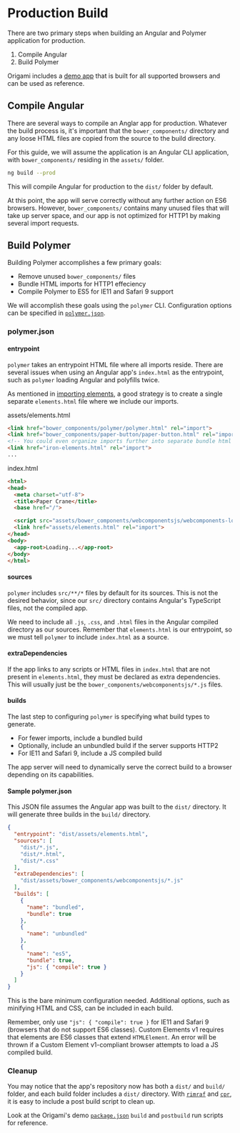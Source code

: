 # Production Build

There are two primary steps when building an Angular and Polymer application for production.

1. Compile Angular
2. Build Polymer

Origami includes a [demo app](../demo) that is built for all supported browsers and can be used as reference.

## Compile Angular

There are several ways to compile an Anglar app for production. Whatever the build process is, it's important that the `bower_components/` directory and any loose HTML files are copied from the source to the build directory.

For this guide, we will assume the application is an Angular CLI application, with `bower_components/` residing in the `assets/` folder.

```sh
ng build --prod
```

This will compile Angular for production to the `dist/` folder by default.

At this point, the app will serve correctly without any further action on ES6 browsers. However, `bower_components/` contains many unused files that will take up server space, and our app is not optimized for HTTP1 by making several import requests.

## Build Polymer

Building Polymer accomplishes a few primary goals:

- Remove unused `bower_components/` files
- Bundle HTML imports for HTTP1 effeciency
- Compile Polymer to ES5 for IE11 and Safari 9 support

We will accomplish these goals using the `polymer` CLI. Configuration options can be specified in [`polymer.json`](https://www.polymer-project.org/2.0/docs/tools/polymer-json).

### polymer.json

#### entrypoint

`polymer` takes an entrypoint HTML file where all imports reside. There are several issues when using an Angular app's `index.html` as the entrypoint, such as `polymer` loading Angular and polyfills twice.

As mentioned in [importing elements](importing-elements.md), a good strategy is to create a single separate `elements.html` file where we include our imports.

assets/elements.html
```html
<link href="bower_components/polymer/polymer.html" rel="import">
<link href="bower_components/paper-button/paper-button.html" rel="import">
<!-- You could even organize imports further into separate bundle html files -->
<link href="iron-elements.html" rel="import">
...
```

index.html
```html
<html>
<head>
  <meta charset="utf-8">
  <title>Paper Crane</title>
  <base href="/">

  <script src="assets/bower_components/webcomponentsjs/webcomponents-loader.js"></script>
  <link href="assets/elements.html" rel="import">
</head>
<body>
  <app-root>Loading...</app-root>
</body>
</html>
```

#### sources

`polymer` includes `src/**/*` files by default for its sources. This is not the desired behavior, since our `src/` directory contains Angular's TypeScript files, not the compiled app.

We need to include all `.js`, `.css`, and `.html` files in the Angular compiled directory as our sources. Remember that `elements.html` is our entrypoint, so we must tell `polymer` to include `index.html` as a source.

#### extraDependencies

If the app links to any scripts or HTML files in `index.html` that are not present in `elements.html`, they must be declared as extra dependencies. This will usually just be the `bower_components/webcomponentsjs/*.js` files.

#### builds

The last step to configuring `polymer` is specifying what build types to generate.

- For fewer imports, include a bundled build
- Optionally, include an unbundled build if the server supports HTTP2
- For IE11 and Safari 9, include a JS compiled build

The app server will need to dynamically serve the correct build to a browser depending on its capabilities.

#### Sample polymer.json

This JSON file assumes the Angular app was built to the `dist/` directory. It will generate three builds in the `build/` directory.

```json
{
  "entrypoint": "dist/assets/elements.html",
  "sources": [
    "dist/*.js",
    "dist/*.html",
    "dist/*.css"
  ],
  "extraDependencies": [
    "dist/assets/bower_components/webcomponentsjs/*.js"
  ],
  "builds": [
    {
      "name": "bundled",
      "bundle": true
    },
    {
      "name": "unbundled"
    },
    {
      "name": "es5",
      "bundle": true,
      "js": { "compile": true }
    }
  ]
}
```

This is the bare minimum configuration needed. Additional options, such as minifying HTML and CSS, can be included in each build.

Remember, only use `"js": { "compile": true }` for IE11 and Safari 9 (browsers that do not support ES6 classes). Custom Elements v1 requires that elements are ES6 classes that extend `HTMLElement`. An error will be thrown if a Custom Element v1-compliant browser attempts to load a JS compiled build.

### Cleanup

You may notice that the app's repository now has both a `dist/` and `build/` folder, and each build folder includes a `dist/` directory. With [`rimraf`](https://github.com/isaacs/rimraf) and [`cpr`](https://github.com/davglass/cpr), it is easy to include a post build script to clean up.

Look at the Origami's demo [`package.json`](../demo/package.json) `build` and `postbuild` run scripts for reference.
